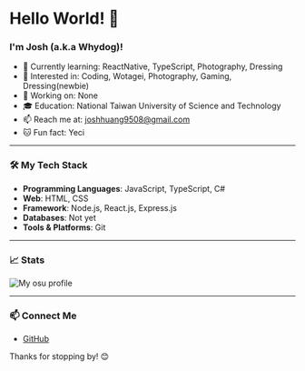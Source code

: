 # Hello World! 👋

### I'm Josh (a.k.a Whydog)!

- 🌱 Currently learning: ReactNative, TypeScript, Photography, Dressing
- 🌟 Interested in: Coding, Wotagei, Photography, Gaming, Dressing(newbie)
- 💼 Working on: None
- 🎓 Education: National Taiwan University of Science and Technology
- 📫 Reach me at: joshhuang9508@gmail.com
- 🐱 Fun fact: Yeci

---

### 🛠️ My Tech Stack

- **Programming Languages**: JavaScript, TypeScript, C#
- **Web**: HTML, CSS
- **Framework**: Node.js, React.js, Express.js
- **Databases**: Not yet
- **Tools & Platforms**: Git

---

### 📈 Stats

![My osu profile](https://osu-sig.vercel.app/card?user=-Whitedog-&mode=std&lang=en&animation=true)

---

### 📫 Connect Me

- [GitHub](https://github.com/JoshHuang9508)

Thanks for stopping by! 😊
